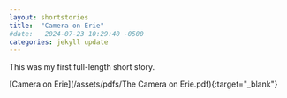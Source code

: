 ```yaml
---
layout: shortstories
title:  "Camera on Erie"
#date:   2024-07-23 10:29:40 -0500
categories: jekyll update
---
```


This was my first full-length short story.

[Camera on Erie](/assets/pdfs/The Camera on Erie.pdf){:target="_blank"}
